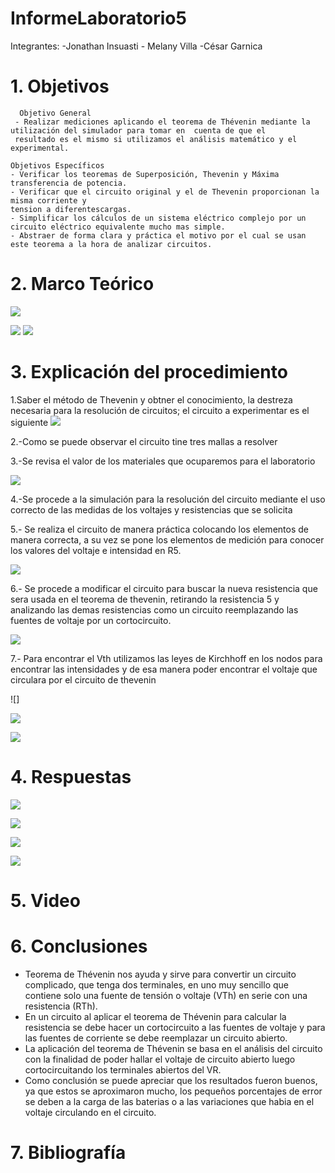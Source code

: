 # InformeLaboratorio5

Integrantes:  -Jonathan Insuasti - Melany  Villa -César Garnica 

# 1. Objetivos 
      Objetivo General
     - Realizar mediciones aplicando el teorema de Thévenin mediante la utilización del simulador para tomar en  cuenta de que el 
     resultado es el mismo si utilizamos el análisis matemático y el experimental.
    
    Objetivos Específicos
    - Verificar los teoremas de Superposición, Thevenin y Máxima transferencia de potencia.
    - Verificar que el circuito original y el de Thevenin proporcionan la misma corriente y 
    tension a diferentescargas. 
    - Simplificar los cálculos de un sistema eléctrico complejo por un circuito eléctrico equivalente mucho mas simple.
    - Abstraer de forma clara y práctica el motivo por el cual se usan este teorema a la hora de analizar circuitos. 
    
# 2. Marco Teórico

![](https://github.com/mjvilla1/ImagenesLab5/blob/main/Lab%205%20Teorema%20Thevenin.PNG)

![](https://github.com/mjvilla1/ImagenesLab5/blob/main/Tabla%20%235.PNG)
![](https://github.com/mjvilla1/ImagenesLab5/blob/main/Tabla%20%235.1.PNG)
# 3. Explicación  del procedimiento

1.Saber el método de Thevenin y obtner el conocimiento, la destreza necesaria para la resolución de circuitos; el circuito a experimentar es el siguiente 
![](https://github.com/mjvilla1/ImagenesLab5/blob/main/Circuito%20Thevenin.PNG)


2.-Como se puede observar el circuito tine tres mallas a resolver 

3.-Se revisa el valor de los materiales que ocuparemos para el laboratorio

![](https://github.com/mjvilla1/ImagenesLab5/blob/main/Materiales%20Thevenin.PNG)

4.-Se procede a la simulación para la resolución del circuito mediante el uso correcto de las medidas de los voltajes y resistencias que se solicita

5.- Se realiza el circuito de manera práctica colocando los elementos de manera correcta, a su vez se pone los elementos de medición para conocer los valores del voltaje e intensidad en R5.

![](https://github.com/mjvilla1/ImagenesLab5/blob/main/L5%20VCR5.jpeg)

6.- Se procede a modificar el circuito para buscar la nueva resistencia que sera usada en el teorema de thevenin, retirando la resistencia 5 y analizando las demas resistencias como un circuito reemplazando las fuentes de voltaje por un cortocircuito.

![](https://github.com/mjvilla1/ImagenesLab5/blob/main/L5%20RL.jpeg)

7.- Para encontrar el Vth utilizamos las leyes de Kirchhoff en los nodos para encontrar las intensidades y de esa manera poder encontrar el voltaje que circulara por el circuito de thevenin 

![]

![](https://github.com/mjvilla1/ImagenesLab5/blob/main/L5%20VTH.jpeg)

![](https://github.com/mjvilla1/ImagenesLab5/blob/main/L5%20VR5.jpeg)

#  4. Respuestas 

![](https://github.com/mjvilla1/ImagenesLab5/blob/main/L5%20CALCULO%20RL.jpeg)

![](https://github.com/mjvilla1/ImagenesLab5/blob/main/L5%20ITH.jpeg)

![](https://github.com/mjvilla1/ImagenesLab5/blob/main/L5%20VTHANALISI.jpeg)

![](https://github.com/mjvilla1/ImagenesLab5/blob/main/L5%20Circuitoth.jpeg)

# 5. Video



# 6. Conclusiones

- Teorema de Thévenin nos ayuda y sirve para convertir un circuito complicado, que tenga dos terminales, 
en uno muy sencillo que contiene solo una fuente de tensión o voltaje (VTh) en serie con una resistencia (RTh).
- En un circuito al aplicar el teorema de Thévenin para calcular la resistencia se debe hacer un cortocircuito a las 
fuentes de voltaje y para las fuentes de corriente se debe reemplazar un circuito abierto. 
- La aplicación del teorema de Thévenin se basa en el análisis del circuito con la finalidad de poder hallar el voltaje 
de circuito abierto luego cortocircuitando los terminales abiertos del VR.
- Como conclusión se puede apreciar que los resultados fueron buenos, ya que estos se aproximaron mucho, los pequeños 
porcentajes de error se deben a la carga de las baterias o a las variaciones que habia en el voltaje circulando en el circuito.

# 7. Bibliografía 

